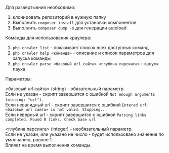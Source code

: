 Для развёртывния необходимо:
1) клонировать репозиторий в нужную папку
2) Выполнить `composer install` для установки компонентов
3) Выполнить `composer dump -o` для генерации autoload

Команды для использования краулера:
1) `php crawler list` - показывает список всех доступных команд
2) `php crawler help <команда>` - описание и список параметров для запуска команды
3) `php crawler parse <базовый url сайта> <глубина парсинга>` - запуск паука

Параметры: 

<базовый url сайта> (string) - обязательный параметр.   
Если не указан - скрипт завершится с ошибкой `Not enough arguments (missing: "url")`.   
Если невалидный url  - скрипт завершится с ошибкой `Entered url: <базовый url сайта> is not valid. Stopping...`   
Если неверный url  - скрипт завершится с ошибкой `Parsing links completed. Found 0 links. Check base url`   

<глубина парсинга> (integer) - необязательный параметр.  
Если не указан, или указано не число - будет использовано значение по умолчанию, равное 1.  
Влияет на время выполнения команды.
